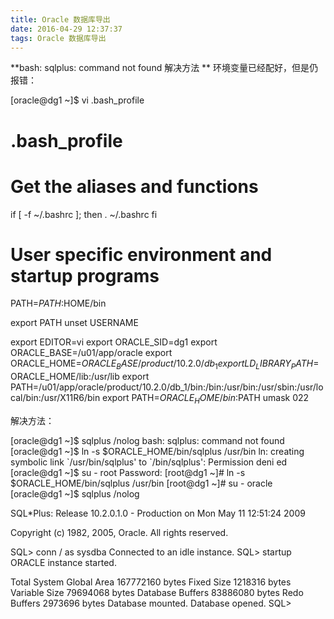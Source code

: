 ```yaml
---
title: Oracle 数据库导出
date: 2016-04-29 12:37:37
tags: Oracle 数据库导出
---
```





**bash: sqlplus: command not found 解决方法 **
环境变量已经配好，但是仍报错：

[oracle@dg1 ~]$ vi .bash_profile

# .bash_profile

# Get the aliases and functions
if [ -f ~/.bashrc ]; then
        . ~/.bashrc
fi

# User specific environment and startup programs

PATH=$PATH:$HOME/bin

export PATH
unset USERNAME


export EDITOR=vi
export ORACLE_SID=dg1
export ORACLE_BASE=/u01/app/oracle
export ORACLE_HOME=$ORACLE_BASE/product/10.2.0/db_1
export LD_LIBRARY_PATH=$ORACLE_HOME/lib:/usr/lib
export PATH=/u01/app/oracle/product/10.2.0/db_1/bin:/bin:/usr/bin:/usr/sbin:/usr/local/bin:/usr/X11R6/bin
export PATH=$ORACLE_HOME/bin:$PATH
umask 022

解决方法：

[oracle@dg1 ~]$ sqlplus /nolog
bash: sqlplus: command not found
[oracle@dg1 ~]$ ln -s $ORACLE_HOME/bin/sqlplus /usr/bin
ln: creating symbolic link `/usr/bin/sqlplus' to `/bin/sqlplus': Permission deni ed
[oracle@dg1 ~]$ su - root
Password:
[root@dg1 ~]# ln -s $ORACLE_HOME/bin/sqlplus /usr/bin
[root@dg1 ~]# su - oracle
[oracle@dg1 ~]$ sqlplus /nolog

SQL*Plus: Release 10.2.0.1.0 - Production on Mon May 11 12:51:24 2009

Copyright (c) 1982, 2005, Oracle.  All rights reserved.

SQL> conn / as sysdba
Connected to an idle instance.
SQL> startup
ORACLE instance started.

Total System Global Area  167772160 bytes
Fixed Size                  1218316 bytes
Variable Size              79694068 bytes
Database Buffers           83886080 bytes
Redo Buffers                2973696 bytes
Database mounted.
Database opened.
SQL>
